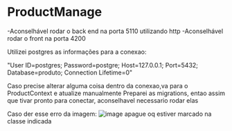 # ProductManage


-Aconselhável rodar o back end na porta 5110 utilizando http
-Aconselhável rodar o front na porta 4200


Utilizei postgres as informações para a conexao:

"User ID=postgres;
Password=postgre;
Host=127.0.0.1;
Port=5432;
Database=produto;
Connection Lifetime=0"

Caso precise alterar alguma coisa dentro da conexao,va para o ProductContext e atualize manualmente
Preparei as migrations, entao assim que tivar pronto para conectar, aconselhavel necessario rodar elas


Caso der esse erro da imagem:
![image](https://github.com/user-attachments/assets/82cca5c1-3c11-44ba-a692-0f7fb635014e)
apague oq estiver marcado na classe indicada
